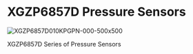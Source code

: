 # XGZP6857D Pressure Sensors
![XGZP6857D010KPGPN-000-500x500](https://user-images.githubusercontent.com/4562957/144559575-4f28d902-6eff-45bc-9871-0dd978e77cf7.jpg)

XGZP6857D Series of Pressure Sensors
